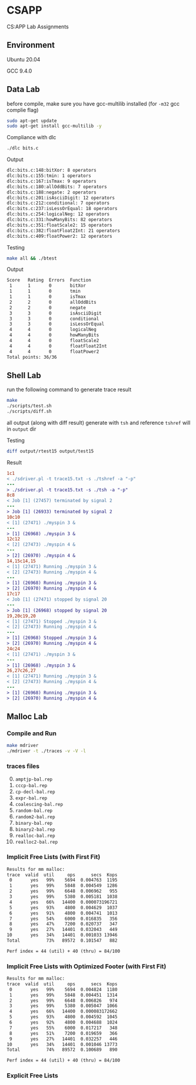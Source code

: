 # CSAPP
CS:APP Lab Assignments

## Environment

Ubuntu 20.04

GCC    9.4.0

## Data Lab

before compile, make sure you have gcc-multilib installed (for `-m32` gcc complie flag)

```bash
sudo apt-get update
sudo apt-get install gcc-multilib -y
```
Compliance with dlc

```bash
./dlc bits.c
```

Output

```bash
dlc:bits.c:148:bitXor: 8 operators
dlc:bits.c:155:tmin: 1 operators
dlc:bits.c:167:isTmax: 9 operators
dlc:bits.c:180:allOddBits: 7 operators
dlc:bits.c:188:negate: 2 operators
dlc:bits.c:201:isAsciiDigit: 12 operators
dlc:bits.c:212:conditional: 7 operators
dlc:bits.c:237:isLessOrEqual: 18 operators
dlc:bits.c:254:logicalNeg: 12 operators
dlc:bits.c:331:howManyBits: 82 operators
dlc:bits.c:351:floatScale2: 15 operators
dlc:bits.c:382:floatFloat2Int: 21 operators
dlc:bits.c:409:floatPower2: 12 operators
```

Testing

```bash
make all && ./btest
```

Output

```bash
Score   Rating  Errors  Function
 1      1       0       bitXor
 1      1       0       tmin
 1      1       0       isTmax
 2      2       0       allOddBits
 2      2       0       negate
 3      3       0       isAsciiDigit
 3      3       0       conditional
 3      3       0       isLessOrEqual
 4      4       0       logicalNeg
 4      4       0       howManyBits
 4      4       0       floatScale2
 4      4       0       floatFloat2Int
 4      4       0       floatPower2
Total points: 36/36
```

## Shell Lab

run the following command to generate trace result

```bash
make
./scripts/test.sh
./scripts/diff.sh
```

all output (along with diff result) generate with `tsh` and reference `tshref` will in `output` dir

Testing

```bash
diff output/rtest15 output/test15
```

Result


```diff
1c1
< ./sdriver.pl -t trace15.txt -s ./tshref -a "-p"
---
> ./sdriver.pl -t trace15.txt -s ./tsh -a "-p"
8c8
< Job [1] (27457) terminated by signal 2
---
> Job [1] (26933) terminated by signal 2
10c10
< [1] (27471) ./myspin 3 &
---
> [1] (26968) ./myspin 3 &
12c12
< [2] (27473) ./myspin 4 &
---
> [2] (26970) ./myspin 4 &
14,15c14,15
< [1] (27471) Running ./myspin 3 &
< [2] (27473) Running ./myspin 4 &
---
> [1] (26968) Running ./myspin 3 &
> [2] (26970) Running ./myspin 4 &
17c17
< Job [1] (27471) stopped by signal 20
---
> Job [1] (26968) stopped by signal 20
19,20c19,20
< [1] (27471) Stopped ./myspin 3 &
< [2] (27473) Running ./myspin 4 &
---
> [1] (26968) Stopped ./myspin 3 &
> [2] (26970) Running ./myspin 4 &
24c24
< [1] (27471) ./myspin 3 &
---
> [1] (26968) ./myspin 3 &
26,27c26,27
< [1] (27471) Running ./myspin 3 &
< [2] (27473) Running ./myspin 4 &
---
> [1] (26968) Running ./myspin 3 &
> [2] (26970) Running ./myspin 4 &

```

## Malloc Lab

### Compile and Run
```bash
make mdriver
./mdriver -t ./traces -v -V -l
```

### traces files

 0. `amptjp-bal.rep`
 1. `cccp-bal.rep`
 2. `cp-decl-bal.rep`
 3. `expr-bal.rep`
 4. `coalescing-bal.rep`
 5. `random-bal.rep`
 6. `random2-bal.rep`
 7. `binary-bal.rep`
 8. `binary2-bal.rep`
 9. `realloc-bal.rep`
10. `realloc2-bal.rep`

### Implicit Free Lists (with First Fit)

```txt
Results for mm malloc:
trace  valid  util     ops      secs  Kops
 0       yes   99%    5694  0.004763  1195
 1       yes   99%    5848  0.004549  1286
 2       yes   99%    6648  0.006962   955
 3       yes   99%    5380  0.005181  1038
 4       yes   66%   14400  0.000073196721
 5       yes   93%    4800  0.004629  1037
 6       yes   91%    4800  0.004741  1013
 7       yes   54%    6000  0.016835   356
 8       yes   47%    7200  0.020737   347
 9       yes   27%   14401  0.032043   449
10       yes   34%   14401  0.001033 13946
Total          73%   89572  0.101547   882

Perf index = 44 (util) + 40 (thru) = 84/100
```

### Implicit Free Lists with Optimized Footer (with First Fit)

```txt
Results for mm malloc:
trace  valid  util     ops      secs  Kops
 0       yes   99%    5694  0.004824  1180
 1       yes   99%    5848  0.004451  1314
 2       yes   99%    6648  0.006826   974
 3       yes   99%    5380  0.005047  1066
 4       yes   66%   14400  0.000083172662
 5       yes   93%    4800  0.004592  1045
 6       yes   92%    4800  0.004688  1024
 7       yes   55%    6000  0.017217   348
 8       yes   51%    7200  0.019659   366
 9       yes   27%   14401  0.032257   446
10       yes   34%   14401  0.001046 13773
Total          74%   89572  0.100689   890

Perf index = 44 (util) + 40 (thru) = 84/100
```

### Explicit Free Lists